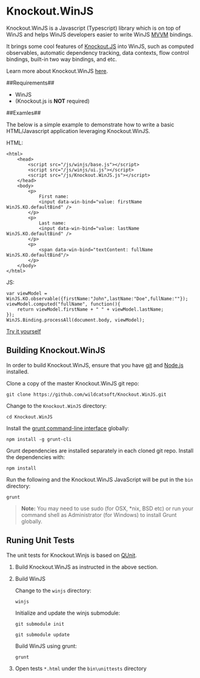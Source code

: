 Knockout.WinJS
==============

Knockout.WinJS is a Javascript (Typescript) library which is on top of WinJS and helps WinJS developers easier to write WinJS [MVVM](http://en.wikipedia.org/wiki/Model_View_ViewModel) bindings.

It brings some cool features of [Knockout.JS](http://knockoutjs.com/documentation/introduction.html) into WinJS, such as computed observables, automatic dependency tracking, data contexts, flow control bindings, built-in two way bindings, and etc.

Learn more about Knockout.WinJS [here](https://github.com/wildcatsoft/Knockout.WinJS/wiki/Introduction).

##Requirements##
- WinJS
- (Knockout.js is **NOT** required)

##Examles##

The below is a simple example to demonstrate how to write a basic HTML/Javascript application leveraging Knockout.WinJS.

HTML:

	<html>
		<head>
			<script src="/js/winjs/base.js"></script>
			<script src="/js/winjs/ui.js"></script>
			<script src="/js/Knockout.WinJS.js"></script>
		</head>
		<body>
			<p>
				First name: 
				<input data-win-bind="value: firstName WinJS.KO.defaultBind" />
			</p>
			<p>
				Last name: 
				<input data-win-bind="value: lastName  WinJS.KO.defaultBind" />
			</p>
			<p>
				<span data-win-bind="textContent: fullName WinJS.KO.defaultBind"/>
			</p>
 		</body>
	</html>
JS:
	
	var viewModel = WinJS.KO.observable({firstName:"John",lastName:"Doe",fullName:""});
	viewModel.computed("fullName", function(){
    	return viewModel.firstName + " " + viewModel.lastName;
	});
	WinJS.Binding.processAll(document.body, viewModel);

[Try it yourself](http://jsfiddle.net/wildcatsoft/e33sxsa3/)

## Building Knockout.WinJS ##

In order to build Knockout.WinJS, ensure that you have [git](http://git-scm.com/downloads) and [Node.js](http://nodejs.org/download/) installed.

Clone a copy of the master Knockout.WinJS git repo:
```
git clone https://github.com/wildcatsoft/Knockout.WinJS.git
```

Change to the `Knockout.WinJS` directory:
```
cd Knockout.WinJS
```

Install the [grunt command-line interface](https://github.com/gruntjs/grunt-cli) globally:
```
npm install -g grunt-cli
```

Grunt dependencies are installed separately in each cloned git repo. Install the dependencies with:
```
npm install
```

Run the following and the Knockout.WinJS JavaScript will be put in the `bin` directory:
```
grunt
```

> **Note:** You may need to use sudo (for OSX, *nix, BSD etc) or run your command shell as Administrator (for Windows) to install Grunt globally.

## Runing Unit Tests ##
The unit tests for Knockout.Winjs is based on [QUnit](http://http://qunitjs.com/).

1. Build Knockout.WinJS as instructed in the above section.
2. Build WinJS

	Change to the `winjs` directory:
	```
	winjs
	```

	Initialize and update the winjs submodule:
	```
	git submodule init
	```
	```
	git submodule update
	```
	
	Build WinJS using grunt:
	```
	grunt
	```
3. Open tests `*.html` under the `bin\unittests` directory